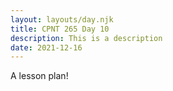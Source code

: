 ```yaml
---
layout: layouts/day.njk
title: CPNT 265 Day 10
description: This is a description
date: 2021-12-16
---
```


A lesson plan!